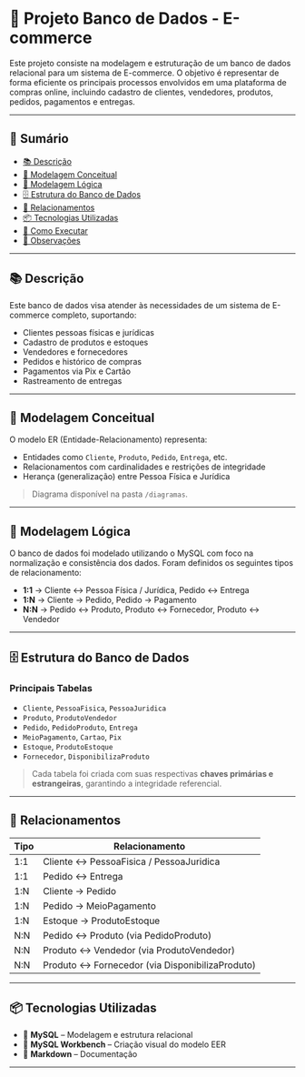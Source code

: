 # 🛒 Projeto Banco de Dados - E-commerce

Este projeto consiste na modelagem e estruturação de um banco de dados relacional para um sistema de E-commerce. O objetivo é representar de forma eficiente os principais processos envolvidos em uma plataforma de compras online, incluindo cadastro de clientes, vendedores, produtos, pedidos, pagamentos e entregas.

---

## 📌 Sumário

- [📚 Descrição](#-descrição)
- [🧠 Modelagem Conceitual](#-modelagem-conceitual)
- [🧩 Modelagem Lógica](#-modelagem-lógica)
- [🗄️ Estrutura do Banco de Dados](#-estrutura-do-banco-de-dados)
- [🔗 Relacionamentos](#-relacionamentos)
- [📦 Tecnologias Utilizadas](#-tecnologias-utilizadas)
- [🚀 Como Executar](#-como-executar)
- [📌 Observações](#-observações)

---

## 📚 Descrição

Este banco de dados visa atender às necessidades de um sistema de E-commerce completo, suportando:

- Clientes pessoas físicas e jurídicas
- Cadastro de produtos e estoques
- Vendedores e fornecedores
- Pedidos e histórico de compras
- Pagamentos via Pix e Cartão
- Rastreamento de entregas

---

## 🧠 Modelagem Conceitual

O modelo ER (Entidade-Relacionamento) representa:

- Entidades como `Cliente`, `Produto`, `Pedido`, `Entrega`, etc.
- Relacionamentos com cardinalidades e restrições de integridade
- Herança (generalização) entre Pessoa Física e Jurídica

> Diagrama disponível na pasta `/diagramas`.

---

## 🧩 Modelagem Lógica

O banco de dados foi modelado utilizando o MySQL com foco na normalização e consistência dos dados. Foram definidos os seguintes tipos de relacionamento:

- **1:1** → Cliente ↔ Pessoa Física / Jurídica, Pedido ↔ Entrega
- **1:N** → Cliente → Pedido, Pedido → Pagamento
- **N:N** → Pedido ↔ Produto, Produto ↔ Fornecedor, Produto ↔ Vendedor

---

## 🗄️ Estrutura do Banco de Dados

### Principais Tabelas

- `Cliente`, `PessoaFisica`, `PessoaJuridica`
- `Produto`, `ProdutoVendedor`
- `Pedido`, `PedidoProduto`, `Entrega`
- `MeioPagamento`, `Cartao`, `Pix`
- `Estoque`, `ProdutoEstoque`
- `Fornecedor`, `DisponibilizaProduto`

> Cada tabela foi criada com suas respectivas **chaves primárias e estrangeiras**, garantindo a integridade referencial.

---

## 🔗 Relacionamentos

| Tipo     | Relacionamento                                 |
|----------|------------------------------------------------|
| 1:1      | Cliente ↔ PessoaFisica / PessoaJuridica        |
| 1:1      | Pedido ↔ Entrega                               |
| 1:N      | Cliente → Pedido                               |
| 1:N      | Pedido → MeioPagamento                         |
| 1:N      | Estoque → ProdutoEstoque                       |
| N:N      | Pedido ↔ Produto (via PedidoProduto)           |
| N:N      | Produto ↔ Vendedor (via ProdutoVendedor)       |
| N:N      | Produto ↔ Fornecedor (via DisponibilizaProduto)|

---

## 📦 Tecnologias Utilizadas

- 💾 **MySQL** – Modelagem e estrutura relacional
- 🧰 **MySQL Workbench** – Criação visual do modelo EER
- 📝 **Markdown** – Documentação

---